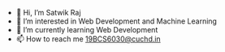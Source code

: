 - 👋 Hi, I’m Satwik Raj
- 👀 I’m interested in Web Development and Machine Learning
- 🌱 I’m currently learning Web Development
- 📫 How to reach me 19BCS6030@cuchd.in

<!---
satwikraj2/satwikraj2 is a ✨ special ✨ repository because its `README.md` (this file) appears on your GitHub profile.
You can click the Preview link to take a look at your changes.
--->

